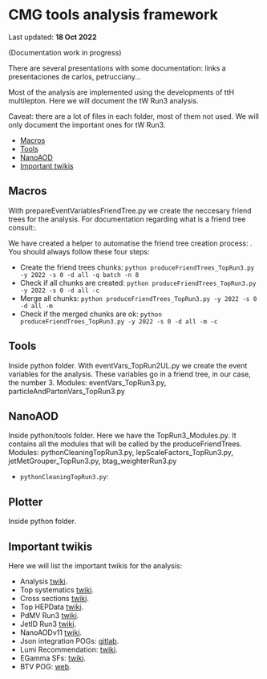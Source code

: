 # CMG tools analysis framework

Last updated: **18 Oct 2022**

(Documentation work in progress)

There are several presentations with some documentation: links a presentaciones de carlos, petrucciany...

Most of the analysis are implemented using the developments of ttH multilepton. Here we will document the tW Run3 analysis.

Caveat: there are a lot of files in each folder, most of them not used. We will only document the important ones for tW Run3.

  * [Macros](#macros)
  * [Tools](#tools)
  * [NanoAOD](#nanoAOD)
  * [Important twikis](#twikis)

<a name="macros"></a>
## Macros
With prepareEventVariablesFriendTree.py we create the neccesary friend trees for the analysis. For documentation regarding what is a friend tree consult:.

We have created a helper to automatise the friend tree creation process: . You should always follow these four steps:

  * Create the friend trees chunks: `python produceFriendTrees_TopRun3.py -y 2022 -s 0 -d all -q batch -n 8`
  * Check if all chunks are created: `python produceFriendTrees_TopRun3.py -y 2022 -s 0 -d all -c`
  * Merge all chunks: `python produceFriendTrees_TopRun3.py -y 2022 -s 0 -d all -m`
  * Check if the merged chunks are ok: `python produceFriendTrees_TopRun3.py -y 2022 -s 0 -d all -m -c`

<a name="tools"></a>
## Tools
Inside python folder.
With eventVars_TopRun2UL.py we create the event variables for the analysis. These variables go in a friend tree, in our case, the number 3.
Modules: eventVars_TopRun3.py, particleAndPartonVars_TopRun3.py

<a name="nanoAOD"></a>
## NanoAOD
Inside python/tools folder.
Here we have the TopRun3_Modules.py. It contains all the modules that will be called by the produceFriendTrees.
Modules: pythonCleaningTopRun3.py, lepScaleFactors_TopRun3.py, jetMetGrouper_TopRun3.py, btag_weighterRun3.py
  
  * `pythonCleaningTopRun3.py`:

<a name="plotter"></a>
## Plotter
Inside python folder.

<a name="twikis"></a>
## Important twikis
Here we will list the important twikis for the analysis:
 * Analysis [twiki](https://twiki.cern.ch/twiki/bin/view/CMS/TWRun3).
 * Top systematics [twiki](https://twiki.cern.ch/twiki/bin/view/CMS/TopSystematics).
 * Cross sections [twiki](https://twiki.cern.ch/twiki/bin/view/LHCPhysics/SingleTopNNLORef).
 * Top HEPData [twiki](https://twiki.cern.ch/twiki/bin/viewauth/CMS/TOPHepData).
 * PdMV Run3 [twiki](https://twiki.cern.ch/twiki/bin/viewauth/CMS/PdmVRun3Analysis).
 * JetID Run3 [twiki](https://twiki.cern.ch/twiki/bin/viewauth/CMS/JetID13p6TeV).
 * NanoAODv11 [twiki](https://cms-nanoaod-integration.web.cern.ch/autoDoc/NanoAODv11/2022postEE/doc_WZ_TuneCP5_13p6TeV_pythia8_Run3Summer22EENanoAODv11-126X_mcRun3_2022_realistic_postEE_v1-v1.html).
 * Json integration POGs: [gitlab](https://gitlab.cern.ch/cms-nanoAOD/jsonpog-integration/-/tree/master/POG).
 * Lumi Recommendation: [twiki](https://twiki.cern.ch/twiki/bin/view/CMS/LumiRecommendationsRun3).
 * EGamma SFs: [twiki](https://twiki.cern.ch/twiki/bin/view/CMS/EgammSFandSSRun3).
 * BTV POG: [web](https://btv-wiki.docs.cern.ch/ScaleFactors/).

